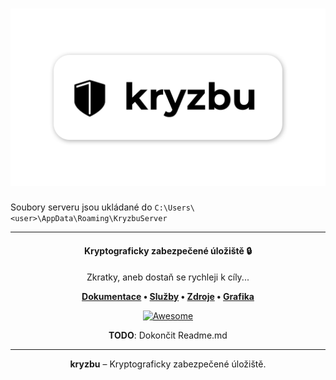 <h1 align="center"> 
<img
  width="600"
  alt="RIS logo"
  src="./graphics/kryzbu.png">
</h1>


Soubory serveru jsou ukládané do `C:\Users\<user>\AppData\Roaming\KryzbuServer`

---


<h4 align="center">
Kryptograficky zabezpečené úložiště  🔒
</h4>
<p align="center">
  Zkratky, aneb dostaň se rychleji k cíly...
</p>
<p align="center">
 <strong>
   <a href="./docs/">Dokumentace</a>
  •
  <a href="./services">Služby</a>
  •
  <a href="./sources">Zdroje</a>
   •
  <a href="./graphics">Grafika</a>
 </strong>
</p>
<p align="center">
 <a href="https://github.com/awesome-selfhosted/awesome-selfhosted"><img
  alt="Awesome"
  src="https://cdn.rawgit.com/sindresorhus/awesome/d7305f38d29fed78fa85652e3a63e154dd8e8829/media/badge.svg"></a>
</p>

<p align="center">
  <b>TODO</b>: Dokončit Readme.md
</p>



------

<p align=center> <b>kryzbu</b> – Kryptograficky zabezpečené úložiště. </p>

